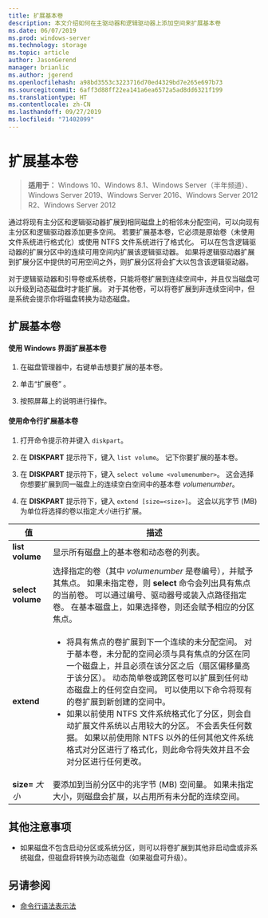 ```yaml
---
title: 扩展基本卷
description: 本文介绍如何在主驱动器和逻辑驱动器上添加空间来扩展基本卷
ms.date: 06/07/2019
ms.prod: windows-server
ms.technology: storage
ms.topic: article
author: JasonGerend
manager: brianlic
ms.author: jgerend
ms.openlocfilehash: a98bd3553c3223716d70ed4329bd7e265e697b73
ms.sourcegitcommit: 6aff3d88ff22ea141a6ea6572a5ad8dd6321f199
ms.translationtype: HT
ms.contentlocale: zh-CN
ms.lasthandoff: 09/27/2019
ms.locfileid: "71402099"
---
```

# <a name="extend-a-basic-volume"></a>扩展基本卷

> **适用于：** Windows 10、Windows 8.1、Windows Server（半年频道）、Windows Server 2019、Windows Server 2016、Windows Server 2012 R2、Windows Server 2012

通过将现有主分区和逻辑驱动器扩展到相同磁盘上的相邻未分配空间，可以向现有主分区和逻辑驱动器添加更多空间。 若要扩展基本卷，它必须是原始卷（未使用文件系统进行格式化）或使用 NTFS 文件系统进行了格式化。 可以在包含逻辑驱动器的扩展分区中的连续可用空间内扩展该逻辑驱动器。 如果将逻辑驱动器扩展到扩展分区中提供的可用空间之外，则扩展分区将会扩大以包含该逻辑驱动器。

对于逻辑驱动器和引导卷或系统卷，只能将卷扩展到连续空间中，并且仅当磁盘可以升级到动态磁盘时才能扩展。 对于其他卷，可以将卷扩展到非连续空间中，但是系统会提示你将磁盘转换为动态磁盘。

## <a name="extending-a-basic-volume"></a>扩展基本卷

#### <a name="to-extend-a-basic-volume-using-the-windows-interface"></a>使用 Windows 界面扩展基本卷

1. 在磁盘管理器中，右键单击想要扩展的基本卷。

2. 单击“扩展卷”  。

3. 按照屏幕上的说明进行操作。

#### <a name="to-extend-a-basic-volume-using-a-command-line"></a>使用命令行扩展基本卷

1. 打开命令提示符并键入 `diskpart`。

2. 在 **DISKPART** 提示符下，键入 `list volume`。 记下你要扩展的基本卷。

3. 在 **DISKPART** 提示符下，键入 `select volume <volumenumber>`。 这会选择你想要扩展到同一磁盘上的连续空白空间中的基本卷 *volumenumber*。

4. 在 **DISKPART** 提示符下，键入 `extend [size=<size>]`。 这会以兆字节 (MB) 为单位将选择的卷以指定*大小*进行扩展。

| 值 | 描述 |
| --- | --- |
| **list volume** | 显示所有磁盘上的基本卷和动态卷的列表。 |
| **select volume** | 选择指定的卷（其中 <em>volumenumber</em> 是卷编号），并赋予其焦点。 如果未指定卷，则 **select** 命令会列出具有焦点的当前卷。 可以通过编号、驱动器号或装入点路径指定卷。 在基本磁盘上，如果选择卷，则还会赋予相应的分区焦点。 |
| **extend** | <ul><li>将具有焦点的卷扩展到下一个连续的未分配空间。 对于基本卷，未分配的空间必须与具有焦点的分区在同一个磁盘上，并且必须在该分区之后（扇区偏移量高于该分区）。 动态简单卷或跨区卷可以扩展到任何动态磁盘上的任何空白空间。 可以使用以下命令将现有的卷扩展到新创建的空间中。</li ><li>如果以前使用 NTFS 文件系统格式化了分区，则会自动扩展文件系统以占用较大的分区。 不会丢失任何数据。 如果以前使用除 NTFS 以外的任何其他文件系统格式对分区进行了格式化，则此命令将失效并且不会对分区进行任何更改。</li></ul> |
| **size=** <em>大小</em> | 要添加到当前分区中的兆字节 (MB) 空间量。 如果未指定大小，则磁盘会扩展，以占用所有未分配的连续空间。 |

## <a name="additional-considerations"></a>其他注意事项

-   如果磁盘不包含启动分区或系统分区，则可以将卷扩展到其他非启动盘或非系统磁盘，但磁盘将转换为动态磁盘（如果磁盘可升级）。

## <a name="see-also"></a>另请参阅

-   [命令行语法表示法](https://technet.microsoft.com/library/cc742449(v=ws.11).aspx)
